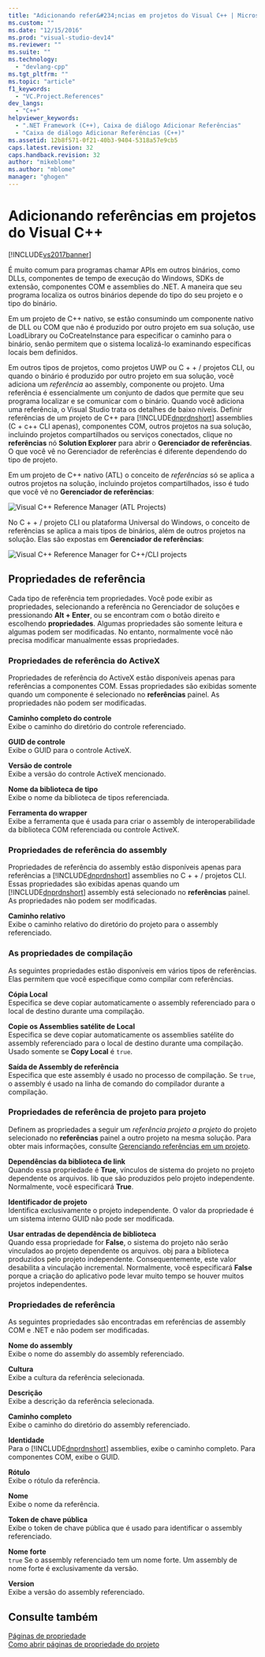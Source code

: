```yaml
---
title: "Adicionando refer&#234;ncias em projetos do Visual C++ | Microsoft Docs"
ms.custom: ""
ms.date: "12/15/2016"
ms.prod: "visual-studio-dev14"
ms.reviewer: ""
ms.suite: ""
ms.technology: 
  - "devlang-cpp"
ms.tgt_pltfrm: ""
ms.topic: "article"
f1_keywords: 
  - "VC.Project.References"
dev_langs: 
  - "C++"
helpviewer_keywords: 
  - ".NET Framework (C++), Caixa de diálogo Adicionar Referências"
  - "Caixa de diálogo Adicionar Referências (C++)"
ms.assetid: 12b8f571-0f21-40b3-9404-5318a57e9cb5
caps.latest.revision: 32
caps.handback.revision: 32
author: "mikeblome"
ms.author: "mblome"
manager: "ghogen"
---
```

# Adicionando refer&#234;ncias em projetos do Visual C++
[!INCLUDE[vs2017banner](../assembler/inline/includes/vs2017banner.md)]

É muito comum para programas chamar APIs em outros binários, como DLLs, componentes de tempo de execução do Windows, SDKs de extensão, componentes COM e assemblies do .NET. A maneira que seu programa localiza os outros binários depende do tipo do seu projeto e o tipo do binário.  
  
 Em um projeto de C\+\+ nativo, se estão consumindo um componente nativo de DLL ou COM que não é produzido por outro projeto em sua solução, use LoadLibrary ou CoCreateInstance para especificar o caminho para o binário, senão permitem que o sistema localizá\-lo examinando específicas locais bem definidos.  
  
 Em outros tipos de projetos, como projetos UWP ou C \+ \+ \/ projetos CLI, ou quando o binário é produzido por outro projeto em sua solução, você adiciona um *referência* ao assembly, componente ou projeto.   Uma referência é essencialmente um conjunto de dados que permite que seu programa localizar e se comunicar com o binário.       Quando você adiciona uma referência, o Visual Studio trata os detalhes de baixo níveis. Definir referências de um projeto de C\+\+ para [!INCLUDE[dnprdnshort](../Token/dnprdnshort_md.md)] assemblies \(C \+ c\+\+ CLI apenas\), componentes COM, outros projetos na sua solução, incluindo projetos compartilhados ou serviços conectados, clique no **referências** nó **Solution Explorer** para abrir o **Gerenciador de referências**. O que você vê no Gerenciador de referências é diferente dependendo do tipo de projeto.  
  
 Em um projeto de C\+\+ nativo \(ATL\) o conceito de *referências* só se aplica a outros projetos na solução, incluindo projetos compartilhados, isso é tudo que você vê no **Gerenciador de referências**:  
  
 ![Visual C&#43;&#43; Reference Manager &#40;ATL Projects&#41;](../Image/Visual%20C++%20Reference%20Manager%20\(ATL%20Projects\).png "Visual C\+\+ Reference Manager \(ATL Projects\)")  
  
 No C \+ \+ \/ projeto CLI ou plataforma Universal do Windows, o conceito de referências se aplica a mais tipos de binários, além de outros projetos na solução.  Elas são expostas em **Gerenciador de referências**:  
  
 ![Visual C&#43;&#43; Reference Manager for C&#43;&#43;&#47;CLI projects](../Image/Visual%20C++%20Reference%20Manager%20for%20C++/CLI%20projects.png "Visual C\+\+ Reference Manager for C\+\+\/CLI projects")  
  
## Propriedades de referência  
 Cada tipo de referência tem propriedades. Você pode exibir as propriedades, selecionando a referência no Gerenciador de soluções e pressionando **Alt \+ Enter**, ou se encontram com o botão direito e escolhendo **propriedades**. Algumas propriedades são somente leitura e algumas podem ser modificadas. No entanto, normalmente você não precisa modificar manualmente essas propriedades.  
  
### Propriedades de referência do ActiveX  
 Propriedades de referência do ActiveX estão disponíveis apenas para referências a componentes COM. Essas propriedades são exibidas somente quando um componente é selecionado no **referências** painel. As propriedades não podem ser modificadas.  
  
 **Caminho completo do controle**  
 Exibe o caminho do diretório do controle referenciado.  
  
 **GUID de controle**  
 Exibe o GUID para o controle ActiveX.  
  
 **Versão de controle**  
 Exibe a versão do controle ActiveX mencionado.  
  
 **Nome da biblioteca de tipo**  
 Exibe o nome da biblioteca de tipos referenciada.  
  
 **Ferramenta do wrapper**  
 Exibe a ferramenta que é usada para criar o assembly de interoperabilidade da biblioteca COM referenciada ou controle ActiveX.  
  
### Propriedades de referência do assembly  
 Propriedades de referência do assembly estão disponíveis apenas para referências a [!INCLUDE[dnprdnshort](../Token/dnprdnshort_md.md)] assemblies no C \+ \+ \/ projetos CLI. Essas propriedades são exibidas apenas quando um [!INCLUDE[dnprdnshort](../Token/dnprdnshort_md.md)] assembly está selecionado no **referências** painel. As propriedades não podem ser modificadas.  
  
 **Caminho relativo**  
 Exibe o caminho relativo do diretório do projeto para o assembly referenciado.  
  
### As propriedades de compilação  
 As seguintes propriedades estão disponíveis em vários tipos de referências. Elas permitem que você especifique como compilar com referências.  
  
 **Cópia Local**  
 Especifica se deve copiar automaticamente o assembly referenciado para o local de destino durante uma compilação.  
  
 **Copie os Assemblies satélite de Local**  
 Especifica se deve copiar automaticamente os assemblies satélite do assembly referenciado para o local de destino durante uma compilação. Usado somente se **Copy Local** é `true`.  
  
 **Saída de Assembly de referência**  
 Especifica que este assembly é usado no processo de compilação. Se `true`, o assembly é usado na linha de comando do compilador durante a compilação.  
  
### Propriedades de referência de projeto para projeto  
 Definem as propriedades a seguir um *referência projeto a projeto* do projeto selecionado no **referências** painel a outro projeto na mesma solução. Para obter mais informações, consulte [Gerenciando referências em um projeto](../Topic/Managing%20references%20in%20a%20project.md).  
  
 **Dependências da biblioteca de link**  
 Quando essa propriedade é **True**, vínculos de sistema do projeto no projeto dependente os arquivos. lib que são produzidos pelo projeto independente. Normalmente, você especificará **True**.  
  
 **Identificador de projeto**  
 Identifica exclusivamente o projeto independente. O valor da propriedade é um sistema interno GUID não pode ser modificada.  
  
 **Usar entradas de dependência de biblioteca**  
 Quando essa propriedade for **False**, o sistema do projeto não serão vinculados ao projeto dependente os arquivos. obj para a biblioteca produzidos pelo projeto independente. Consequentemente, este valor desabilita a vinculação incremental. Normalmente, você especificará **False** porque a criação do aplicativo pode levar muito tempo se houver muitos projetos independentes.  
  
### Propriedades de referência  
 As seguintes propriedades são encontradas em referências de assembly COM e .NET e não podem ser modificadas.  
  
 **Nome do assembly**  
 Exibe o nome do assembly do assembly referenciado.  
  
 **Cultura**  
 Exibe a cultura da referência selecionada.  
  
 **Descrição**  
 Exibe a descrição da referência selecionada.  
  
 **Caminho completo**  
 Exibe o caminho do diretório do assembly referenciado.  
  
 **Identidade**  
 Para o [!INCLUDE[dnprdnshort](../Token/dnprdnshort_md.md)] assemblies, exibe o caminho completo. Para componentes COM, exibe o GUID.  
  
 **Rótulo**  
 Exibe o rótulo da referência.  
  
 **Nome**  
 Exibe o nome da referência.  
  
 **Token de chave pública**  
 Exibe o token de chave pública que é usado para identificar o assembly referenciado.  
  
 **Nome forte**  
 `true` Se o assembly referenciado tem um nome forte. Um assembly de nome forte é exclusivamente da versão.  
  
 **Version**  
 Exibe a versão do assembly referenciado.  
  
## Consulte também  
 [Páginas de propriedade](../ide/property-pages-visual-cpp.md)   
 [Como abrir páginas de propriedade do projeto](../misc/how-to-open-project-property-pages.md)